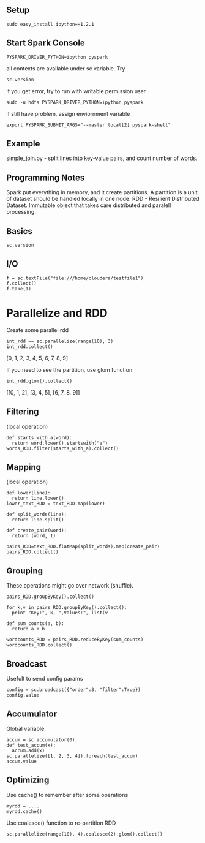 

## Setup

```
sudo easy_install ipython==1.2.1
```

## Start Spark Console

```
PYSPARK_DRIVER_PYTHON=ipython pyspark
```

all contexts are available under sc variable. Try
```
sc.version
```

if you get error, try to run with writable permission user

```
sudo -u hdfs PYSPARK_DRIVER_PYTHON=ipython pyspark
```

if still have problem, assign enviornment variable

```
export PYSPARK_SUBMIT_ARGS="--master local[2] pyspark-shell"
```

## Example

simple_join.py - split lines into key-value pairs, and count number of words. 

## Programming Notes

Spark put everything in memory, and it create partitions. A partition is a unit of dataset should be handled locally in one node.
RDD - Resilient Distributed Dataset. Immutable object that takes care distributed and paralell processing.


## Basics

```
sc.version
```

## I/O

```
f = sc.textFile("file:///home/cloudera/testfile1")
f.collect()
f.take(1)
```

# Parallelize and RDD

Create some parallel rdd
```
int_rdd == sc.parallelize(range(10), 3)
int_rdd.collect()
```

[0, 1, 2, 3, 4, 5, 6, 7, 8, 9]

If you need to see the partition, use glom function

```
int_rdd.glom().collect()
```

[[0, 1, 2], [3, 4, 5], [6, 7, 8, 9]]

## Filtering

(local operation)

```
def starts_with_a(word):
  return word.lower().startswith("a")
words_RDD.filter(starts_with_a).collect()
```

## Mapping

(local operation)

```
def lower(line):
  return line.lower()
lower_text_RDD = text_RDD.map(lower)
```


```
def split_words(line):
  return line.split()

def create_pair(word):
  return (word, 1)

pairs_RDD=text_RDD.flatMap(split_words).map(create_pair)
pairs_RDD.collect()
```

## Grouping

These operations might go over network (shuffle).

```
pairs_RDD.groupByKey().collect()
```

```
for k,v in pairs_RDD.groupByKey().collect():
  print "Key:", k, ",Values:", list(v
```

```
def sum_counts(a, b):
  return a + b
  
wordcounts_RDD = pairs_RDD.reduceByKey(sum_counts)
wordcounts_RDD.collect()
```

## Broadcast

Usefult to send config params

```
config = sc.broadcast({"order":3, "filter":True})
config.value
```

## Accumulator

Global variable

```
accum = sc.accumulator(0)
def test_accum(x):
  accum.add(x)
sc.parallelize([1, 2, 3, 4]).foreach(test_accum)
accum.value
```


## Optimizing

Use cache() to remember after some operations

```
myrdd = ....
myrdd.cache()
```

Use coalesce() function to re-partition RDD

```
sc.parallelize(range(10), 4).coalesce(2).glom().collect()
```






